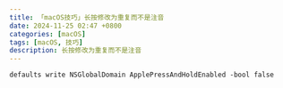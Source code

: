 ```yaml
---
title: 「macOS技巧」长按修改为重复而不是注音
date: 2024-11-25 02:47 +0800
categories: [macOS]
tags: [macOS, 技巧]
description: 长按修改为重复而不是注音
---
```

```shell
defaults write NSGlobalDomain ApplePressAndHoldEnabled -bool false
```
